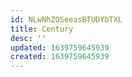 ```yaml
---
id: NLwNhZOSeeasBTUDYbTXL
title: Century
desc: ''
updated: 1639759645939
created: 1639759645939
---
```


